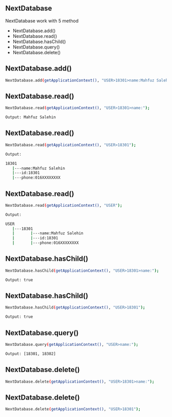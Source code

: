## NextDatabase

NextDatabase work with 5 method 
-  NextDatabase.add()
-  NextDatabase.read()
-  NextDatabase.hasChild()
-  NextDatabase.query()
-  NextDatabase.delete()


## NextDatabase.add()
```bash
NextDatabase.add(getApplicationContext(), "USER>18301>name:Mahfuz Salehin|id:18301|phone:016XXXXXXXX");
```

## NextDatabase.read()
```bash
NextDatabase.read(getApplicationContext(), "USER>18301>name:");
```
```bash
Output: Mahfuz Salehin 

```

## NextDatabase.read()
```bash
NextDatabase.read(getApplicationContext(), "USER>18301");
```
```bash
Output:

18301
   |---name:Mahfuz Salehin
   |---id:18301
   |---phone:016XXXXXXXX   

```

## NextDatabase.read()
```bash
NextDatabase.read(getApplicationContext(), "USER");
```
```bash
Output:

USER
   |---18301
   |       |---name:Mahfuz Salehin
   |       |---id:18301
   |       |---phone:016XXXXXXXX   

```

## NextDatabase.hasChild()
```bash
NextDatabase.hasChild(getApplicationContext(), "USER>18301>name:");
```
```bash
Output: true 

```

## NextDatabase.hasChild()
```bash
NextDatabase.hasChild(getApplicationContext(), "USER>18301");
```
```bash
Output: true 

```

## NextDatabase.query()
```bash
NextDatabase.query(getApplicationContext(), "USER>name:");
```
```bash
Output: [18301, 18302]

```

## NextDatabase.delete()
```bash
NextDatabase.delete(getApplicationContext(), "USER>18301>name:");
```

## NextDatabase.delete()
```bash
NextDatabase.delete(getApplicationContext(), "USER>18301");
```
